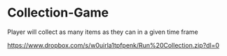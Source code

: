 # Collection-Game
Player will collect as many items as they can in a given time frame


https://www.dropbox.com/s/w0uirla1tpfpenk/Run%20Collection.zip?dl=0
